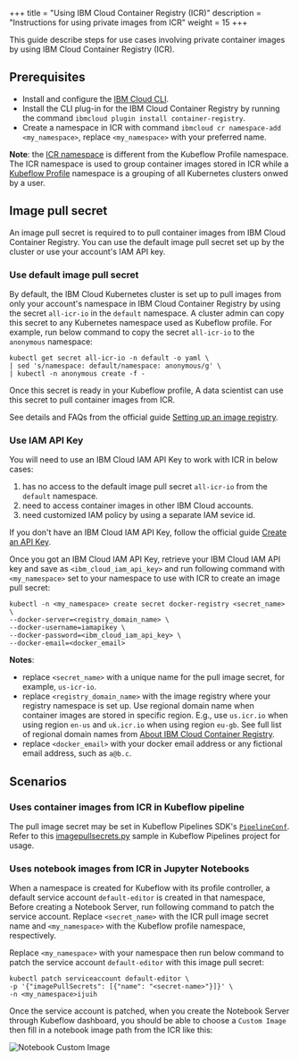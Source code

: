 +++
title = "Using IBM Cloud Container Registry (ICR)"
description = "Instructions for using private images from ICR"
weight = 15
+++

This guide describe steps for use cases involving private container images by using IBM Cloud Container Registry (ICR).

## Prerequisites

* Install and configure the [IBM Cloud CLI](https://cloud.ibm.com/docs/cli?topic=cli-getting-started).
* Install the CLI plug-in for the IBM Cloud Container Registry by running the command `ibmcloud plugin install container-registry`.
* Create a namespace in ICR with command `ibmcloud cr namespace-add <my_namespace>`, replace `<my_namespace>` with your preferred name.

**Note**: the [ICR namespace](https://cloud.ibm.com/docs/Registry?topic=Registry-getting-started#gs_registry_namespace_add) is different from the Kubeflow Profile namespace. The ICR namespace is used to group container images stored in ICR while a [Kubeflow Profile](/docs/components/multi-tenancy/overview/) namespace is a grouping of all Kubernetes clusters onwed by a user.

## Image pull secret

An image pull secret is required to to pull container images from IBM Cloud Container Registry. You can use the default image pull secret set up by the cluster or use your account's IAM API key.

### Use default image pull secret

By default, the IBM Cloud Kubernetes cluster is set up to pull images from only your account's namespace in IBM Cloud Container Registry by using the secret `all-icr-io` in the `default` namespace. A cluster admin can copy this secret to any Kubernetes namespace used as Kubeflow profile. For example, run below command to copy the secret `all-icr-io` to the `anonymous` namespace:

```
kubectl get secret all-icr-io -n default -o yaml \
| sed 's/namespace: default/namespace: anonymous/g' \
| kubectl -n anonymous create -f -
```

Once this secret is ready in your Kubeflow profile, A data scientist can use this secret to pull container images from ICR.

See details and FAQs from the official guide [Setting up an image registry](https://cloud.ibm.com/docs/containers?topic=containers-registry).

### Use IAM API Key

You will need to use an IBM Cloud IAM API Key to work with ICR in below cases:
1. has no access to the default image pull secret `all-icr-io` from the `default` namespace.
1. need to access container images in other IBM Cloud accounts.
1. need customized IAM policy by using a separate IAM sevice id.

If you don't have an IBM Cloud IAM API Key, follow the official guide [Create an API Key](https://cloud.ibm.com/docs/account?topic=account-userapikey#create_user_key).

Once you got an IBM Cloud IAM API Key, retrieve your IBM Cloud IAM API key and save as `<ibm_cloud_iam_api_key>` and run following command with `<my_namespace>` set to your namespace to use with ICR to create an image pull secret:

```
kubectl -n <my_namespace> create secret docker-registry <secret_name> \
--docker-server=<registry_domain_name> \
--docker-username=iamapikey \
--docker-password=<ibm_cloud_iam_api_key> \
--docker-email=<docker_email>
```

**Notes**:
* replace `<secret_name>` with a unique name for the pull image secret, for example, `us-icr-io`.
* replace `<registry_domain_name>` with the image registry where your registry namespace is set up. Use regional domain name when container images are stored in specific region. E.g., use `us.icr.io` when using region `en-us` and `uk.icr.io` when using region `eu-gb`. See full list of regional domain names from [About IBM Cloud Container Registry](https://cloud.ibm.com/docs/Registry?topic=Registry-registry_overview#registry_regions_local).
* replace `<docker_email>` with your docker email address or any fictional email address, such as `a@b.c`.

## Scenarios

### Uses container images from ICR in Kubeflow pipeline

The pull image secret may be set in Kubeflow Pipelines SDK's [`PipelineConf`](https://kubeflow-pipelines.readthedocs.io/en/latest/source/kfp.dsl.html#kfp.dsl.PipelineConf). Refer to this [imagepullsecrets.py](https://github.com/kubeflow/pipelines/blob/ef381aafccf916482d16774cac3b8568d06dff9e/samples/core/imagepullsecrets/imagepullsecrets.py#L55) sample in Kubeflow Pipelines project for usage.

### Uses notebook images from ICR in Jupyter Notebooks

When a namespace is created for Kubeflow with its profile controller, a default service account `default-editor` is created in that namespace, Before creating a Notebook Server, run following command to patch the service account. Replace `<secret_name>` with the ICR pull image secret name and `<my_namespace>` with the Kubeflow profile namespace, respectively.

Replace `<my_namespace>` with your namespace then run below command to patch the service account `default-editor` with this image pull secret:
```SHELL
kubectl patch serviceaccount default-editor \
-p '{"imagePullSecrets": [{"name": "<secret-name>"}]}' \
-n <my_namespace>ijuih
```

Once the service account is patched, when you create the Notebook Server through Kubeflow dashboard, you should be able to choose a `Custom Image` then fill in a notebook image path from the ICR like this:

<img src="/docs/images/ibm/notebook-custom-image.png" 
    alt="Notebook Custom Image"
    class="mt-3 mb-3 border border-info rounded">
